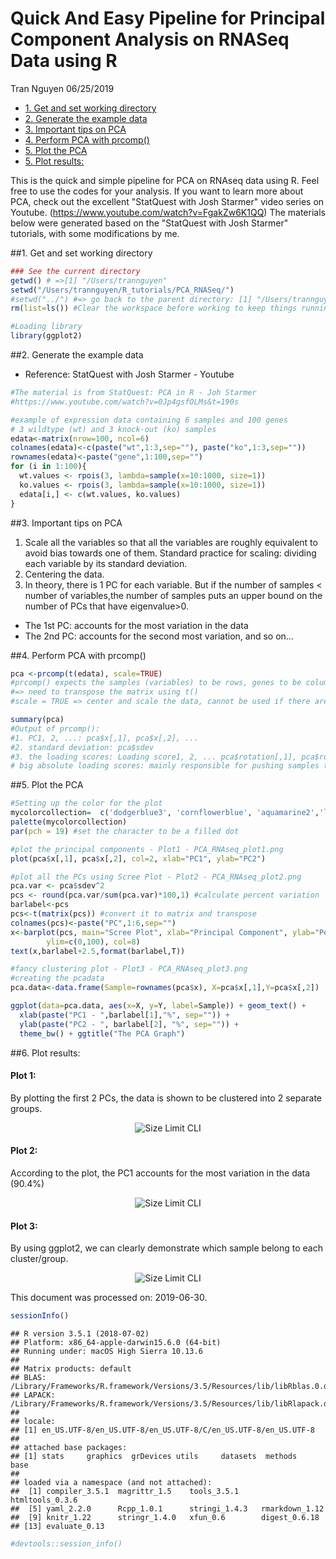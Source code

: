Quick And Easy Pipeline for Principal Component Analysis on RNASeq Data using R
================
Tran Nguyen
06/25/2019

-   [1. Get and set working directory](#get-and-set-working-directory)
-   [2. Generate the example data](#generate-the-example-data)
-   [3. Important tips on PCA](#important-tips-on-pca)
-   [4. Perform PCA with prcomp()](#perform-pca-with-prcomp)
-   [5. Plot the PCA](#plot-the-pca)
-   [5. Plot results:](#plot-results)


This is the quick and simple pipeline for PCA on RNAseq data using R. Feel free to use the codes for your analysis. If you want to learn more about PCA, check out the excellent "StatQuest with Josh Starmer" video series on Youtube. (<https://www.youtube.com/watch?v=FgakZw6K1QQ>) The materials below were generated based on the "StatQuest with Josh Starmer" tutorials, with some modifications by me.

##1. Get and set working directory

``` r
### See the current directory
getwd() # =>[1] "/Users/trannguyen"
setwd("/Users/trannguyen/R_tutorials/PCA_RNASeq/") 
#setwd("../") #=> go back to the parent directory: [1] "/Users/trannguyen"
rm(list=ls()) #Clear the workspace before working to keep things running smoothly

#Loading library
library(ggplot2) 
```

##2. Generate the example data


-   Reference: StatQuest with Josh Starmer - Youtube

``` r
#The material is from StatQuest: PCA in R - Joh Starmer
#https://www.youtube.com/watch?v=0Jp4gsfOLMs&t=190s

#example of expression data containing 6 samples and 100 genes
# 3 wildtype (wt) and 3 knock-out (ko) samples
edata<-matrix(nrow=100, ncol=6)
colnames(edata)<-c(paste("wt",1:3,sep=""), paste("ko",1:3,sep="")) 
rownames(edata)<-paste("gene",1:100,sep="")
for (i in 1:100){
  wt.values <- rpois(3, lambda=sample(x=10:1000, size=1))
  ko.values <- rpois(3, lambda=sample(x=10:1000, size=1))
  edata[i,] <- c(wt.values, ko.values)
}
```

##3. Important tips on PCA

1.  Scale all the variables so that all the variables are roughly equivalent to avoid bias towards one of them. Standard practice for scaling: dividing each variable by its standard deviation.
2.  Centering the data.
3.  In theory, there is 1 PC for each variable. But if the number of samples &lt; number of variables,the number of samples puts an upper bound on the number of PCs that have eigenvalue&gt;0.

-   The 1st PC: accounts for the most variation in the data
-   The 2nd PC: accounts for the second most variation, and so on...

##4. Perform PCA with prcomp()

``` r
pca <-prcomp(t(edata), scale=TRUE)
#prcomp() expects the samples (variables) to be rows, genes to be columns
#=> need to transpose the matrix using t()
#scale = TRUE => center and scale the data, cannot be used if there are zero or constant 

summary(pca)
#Output of prcomp():
#1. PC1, 2, ...: pca$x[,1], pca$x[,2], ...
#2. standard deviation: pca$sdev
#3. the loading scores: Loading score1, 2, ... pca$rotation[,1], pca$rotation[,2], ...
# big absolute loading scores: mainly responsible for pushing samples to either direction
```

##5. Plot the PCA


``` r
#Setting up the color for the plot
mycolorcollection=  c('dodgerblue3', 'cornflowerblue', 'aquamarine2','limegreen', 'yellow', 'hotpink','darkorange','salmon','chocolate4','darkorchid4','gray32')
palette(mycolorcollection)
par(pch = 19) #set the character to be a filled dot

#plot the principal components - Plot1 - PCA_RNAseq_plot1.png
plot(pca$x[,1], pca$x[,2], col=2, xlab="PC1", ylab="PC2")

#plot all the PCs using Scree Plot - Plot2 - PCA_RNAseq_plot2.png
pca.var <- pca$sdev^2
pcs <- round(pca.var/sum(pca.var)*100,1) #calculate percent variation
barlabel<-pcs
pcs<-t(matrix(pcs)) #convert it to matrix and transpose
colnames(pcs)<-paste("PC",1:6,sep="")
x<-barplot(pcs, main="Scree Plot", xlab="Principal Component", ylab="Percent Variation",
        ylim=c(0,100), col=8)
text(x,barlabel+2.5,format(barlabel,T))

#fancy clustering plot - Plot3 - PCA_RNAseq_plot3.png
#creating the pcadata
pca.data<-data.frame(Sample=rownames(pca$x), X=pca$x[,1],Y=pca$x[,2])

ggplot(data=pca.data, aes(x=X, y=Y, label=Sample)) + geom_text() + 
  xlab(paste("PC1 - ",barlabel[1],"%", sep="")) +
  ylab(paste("PC2 - ", barlabel[2], "%", sep="")) +
  theme_bw() + ggtitle("The PCA Graph")
```

##6. Plot results:


#### Plot 1:

By plotting the first 2 PCs, the data is shown to be clustered into 2 separate groups.

<p align="center">
  <img src="./img/PCA_RNAseq_plot1.png" alt="Size Limit CLI">
</p>


#### Plot 2:

According to the plot, the PC1 accounts for the most variation in the data (90.4%)

<p align="center">
  <img src="./img/PCA_RNAseq_plot2.png" alt="Size Limit CLI">
</p>

#### Plot 3:

By using ggplot2, we can clearly demonstrate which sample belong to each cluster/group.

<p align="center">
  <img src="./img/PCA_RNAseq_plot3.png" alt="Size Limit CLI">
</p>

This document was processed on: 2019-06-30.

``` r
sessionInfo() 
```

    ## R version 3.5.1 (2018-07-02)
    ## Platform: x86_64-apple-darwin15.6.0 (64-bit)
    ## Running under: macOS High Sierra 10.13.6
    ## 
    ## Matrix products: default
    ## BLAS: /Library/Frameworks/R.framework/Versions/3.5/Resources/lib/libRblas.0.dylib
    ## LAPACK: /Library/Frameworks/R.framework/Versions/3.5/Resources/lib/libRlapack.dylib
    ## 
    ## locale:
    ## [1] en_US.UTF-8/en_US.UTF-8/en_US.UTF-8/C/en_US.UTF-8/en_US.UTF-8
    ## 
    ## attached base packages:
    ## [1] stats     graphics  grDevices utils     datasets  methods   base     
    ## 
    ## loaded via a namespace (and not attached):
    ##  [1] compiler_3.5.1  magrittr_1.5    tools_3.5.1     htmltools_0.3.6
    ##  [5] yaml_2.2.0      Rcpp_1.0.1      stringi_1.4.3   rmarkdown_1.12 
    ##  [9] knitr_1.22      stringr_1.4.0   xfun_0.6        digest_0.6.18  
    ## [13] evaluate_0.13

``` r
#devtools::session_info()
```
